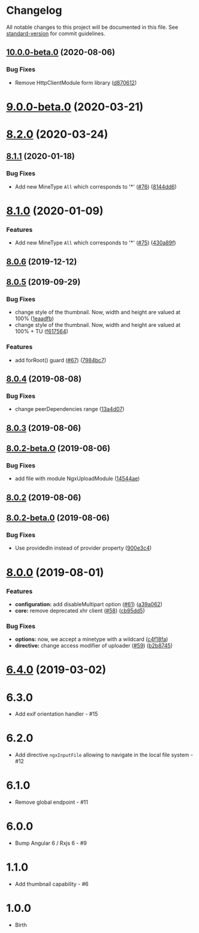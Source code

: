# Changelog

All notable changes to this project will be documented in this file. See [standard-version](https://github.com/conventional-changelog/standard-version) for commit guidelines.

## [10.0.0-beta.0](https://github.com/wKoza/ngx-upload/compare/v8.2.0...v10.0.0-beta.0) (2020-08-06)


### Bug Fixes

* Remove HttpClientModule form library ([d870612](https://github.com/wKoza/ngx-upload/commit/d87061261db4687748e8bea37e682bf45f658995))

<a name="9.0.0-beta.0"></a>
# [9.0.0-beta.0](https://github.com/wKoza/ngx-upload/compare/v8.1.1...v9.0.0-beta.0) (2020-03-21)

<a name="8.2.0"></a>
# [8.2.0](https://github.com/wKoza/ngx-upload/compare/v8.1.1...v8.2.0) (2020-03-24)


<a name="8.1.1"></a>
## [8.1.1](https://github.com/wKoza/ngx-upload/compare/v8.1.0...v8.1.1) (2020-01-18)


### Bug Fixes

* Add new MineType `All` which corresponds to '*' ([#76](https://github.com/wKoza/ngx-upload/issues/76)) ([8144dd6](https://github.com/wKoza/ngx-upload/commit/8144dd6))



<a name="8.1.0"></a>
# [8.1.0](https://github.com/wKoza/ngx-upload/compare/v8.0.6...v8.1.0) (2020-01-09)


### Features

* Add new MineType `All` which corresponds to '*' ([#75](https://github.com/wKoza/ngx-upload/issues/75)) ([430a89f](https://github.com/wKoza/ngx-upload/commit/430a89f))



<a name="8.0.6"></a>
## [8.0.6](https://github.com/wKoza/ngx-upload/compare/v8.0.5...v8.0.6) (2019-12-12)



<a name="8.0.5"></a>
## [8.0.5](https://github.com/wKoza/ngx-upload/compare/v8.0.4...v8.0.5) (2019-09-29)


### Bug Fixes

* change style of the thumbnail. Now, width and height are valued at 100% ([1eaadfb](https://github.com/wKoza/ngx-upload/commit/1eaadfb))
* change style of the thumbnail. Now, width and height are valued at 100% + TU ([f617564](https://github.com/wKoza/ngx-upload/commit/f617564))


### Features

* add forRoot() guard ([#67](https://github.com/wKoza/ngx-upload/issues/67)) ([7984bc7](https://github.com/wKoza/ngx-upload/commit/7984bc7))



<a name="8.0.4"></a>
## [8.0.4](https://github.com/wKoza/ngx-upload/compare/v8.0.3...v8.0.4) (2019-08-08)


### Bug Fixes

* change peerDependencies range ([13a4d07](https://github.com/wKoza/ngx-upload/commit/13a4d07))



<a name="8.0.3"></a>
## [8.0.3](https://github.com/wKoza/ngx-upload/compare/v8.0.2...v8.0.3) (2019-08-06)



<a name="8.0.2-beta.O"></a>
## [8.0.2-beta.O](https://github.com/wKoza/ngx-upload/compare/v8.0.2...v8.0.2-beta.O) (2019-08-06)


### Bug Fixes

* add file with module NgxUploadModule ([14544ae](https://github.com/wKoza/ngx-upload/commit/14544ae))



<a name="8.0.2"></a>
## [8.0.2](https://github.com/wKoza/ngx-upload/compare/v8.0.2-beta.0...v8.0.2) (2019-08-06)



<a name="8.0.2-beta.0"></a>
## [8.0.2-beta.0](https://github.com/wKoza/ngx-upload/compare/v8.0.1...v8.0.2-beta.0) (2019-08-06)


### Bug Fixes

* Use providedIn instead of provider property ([900e3c4](https://github.com/wKoza/ngx-upload/commit/900e3c4))



<a name="8.0.0"></a>
# [8.0.0](https://github.com/wKoza/ngx-upload/compare/v8.0.0-beta.4...v8.0.0) (2019-08-01)


### Features

* **configuration:** add disableMultipart option ([#61](https://github.com/wKoza/ngx-upload/issues/61)) ([a39a062](https://github.com/wKoza/ngx-upload/commit/a39a062))
* **core:** remove deprecated xhr client ([#58](https://github.com/wKoza/ngx-upload/issues/58)) ([cb95dd5](https://github.com/wKoza/ngx-upload/commit/cb95dd5))

### Bug Fixes

* **options:** now, we accept a minetype with a wildcard ([c4f18fa](https://github.com/wKoza/ngx-upload/commit/c4f18fa))
* **directive:** change access modifier of uploader ([#59](https://github.com/wKoza/ngx-upload/issues/59)) ([b2b8745](https://github.com/wKoza/ngx-upload/commit/b2b8745))

<a name="6.4.0"></a>
# [6.4.0](https://github.com/wKoza/ngx-upload/compare/v6.3.0...v6.4.0) (2019-03-02)


# 6.3.0

* Add exif orientation handler - #15

# 6.2.0

* Add directive `ngxInputFile` allowing to navigate in the local file system - #12

# 6.1.0

* Remove global endpoint - #11

# 6.0.0

* Bump Angular 6 / Rxjs 6 - #9

# 1.1.0

* Add thumbnail capability - #6

# 1.0.0

* Birth
